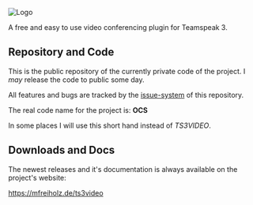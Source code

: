 ![Logo](https://mfreiholz.de/ts3video/img/logo-48x48.png)

A free and easy to use video conferencing plugin for Teamspeak 3.

## Repository and Code

This is the public repository of the currently private code of the project.
I _may_ release the code to public some day.


All features and bugs are tracked by the [issue-system](https://github.com/mfreiholz/ts3video/issues) of this repository.


The real code name for the project is: __OCS__

In some places I will use this short hand instead of _TS3VIDEO_.

## Downloads and Docs

The newest releases and it's documentation is always available on the project's website:

https://mfreiholz.de/ts3video

